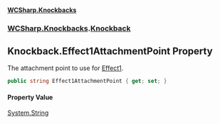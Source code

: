 #### [WCSharp\.Knockbacks](README.md 'README')
### [WCSharp\.Knockbacks](WCSharp.Knockbacks.md 'WCSharp\.Knockbacks').[Knockback](WCSharp.Knockbacks.Knockback.md 'WCSharp\.Knockbacks\.Knockback')

## Knockback\.Effect1AttachmentPoint Property

The attachment point to use for [Effect1](WCSharp.Knockbacks.Knockback.Effect1.md 'WCSharp\.Knockbacks\.Knockback\.Effect1')\.

```csharp
public string Effect1AttachmentPoint { get; set; }
```

#### Property Value
[System\.String](https://learn.microsoft.com/en-us/dotnet/api/system.string 'System\.String')